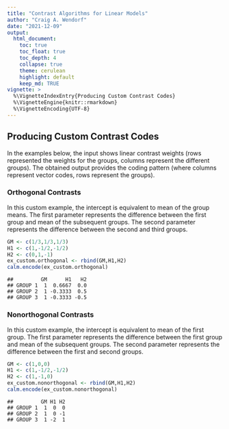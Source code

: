 ```yaml
---
title: "Contrast Algorithms for Linear Models"
author: "Craig A. Wendorf"
date: "2021-12-09"
output:
  html_document:
    toc: true
    toc_float: true
    toc_depth: 4
    collapse: true
    theme: cerulean
    highlight: default
    keep_md: TRUE
vignette: >
  %\VignetteIndexEntry{Producing Custom Contrast Codes}
  %\VignetteEngine{knitr::rmarkdown}
  %\VignetteEncoding{UTF-8}
---
```






## Producing Custom Contrast Codes

In the examples below, the input shows linear contrast weights (rows represented the weights for the groups, columns represent the different groups). The obtained output provides the coding pattern (where columns represent vector codes, rows represent the groups).

### Orthogonal Contrasts

In this custom example, the intercept is equivalent to mean of the group means. The first parameter represents the difference between the first group and mean of the subsequent groups. The second parameter represents the difference between the second and third groups.


```r
GM <- c(1/3,1/3,1/3)
H1 <- c(1,-1/2,-1/2)
H2 <- c(0,1,-1)
ex_custom.orthogonal <- rbind(GM,H1,H2)
calm.encode(ex_custom.orthogonal)
```

```
##         GM      H1   H2
## GROUP 1  1  0.6667  0.0
## GROUP 2  1 -0.3333  0.5
## GROUP 3  1 -0.3333 -0.5
```

### Nonorthogonal Contrasts

In this custom example, the intercept is equivalent to mean of the first group. The first parameter represents the difference between the first group and mean of the subsequent groups. The second parameter represents the difference between the first and second groups.


```r
GM <- c(1,0,0)
H1 <- c(1,-1/2,-1/2)
H2 <- c(1,-1,0)
ex_custom.nonorthogonal <- rbind(GM,H1,H2)
calm.encode(ex_custom.nonorthogonal)
```

```
##         GM H1 H2
## GROUP 1  1  0  0
## GROUP 2  1  0 -1
## GROUP 3  1 -2  1
```
